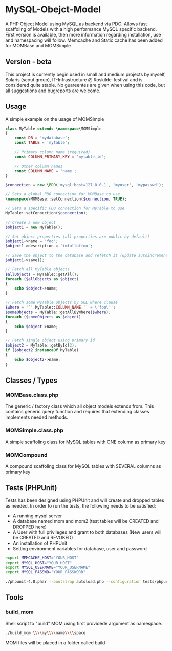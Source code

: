 # MySQL-Obejct-Model

A PHP Object Model using MySQL as backend via PDO. Allows fast scaffoling of Models with a high performance MySQL specific backend.
First version is available, then more information regarding installation, use and namespacing will follow.
Memcache and Static cache has been added for MOMBase and MOMSimple

## Version - beta
This project is currently begin used in small and medium projects by myself, Solaris (scout group), IT-Infrastructure @ Roskilde-festival and is considered quite stable.
No guareentes are given when using this code, but all suggestions and bugreports are welcome.

## Usage
A simple example on the usage of MOMSimple
```php
class MyTable extends \namespace\MOMSimple
{
	const DB = 'mydatabase';
	const TABLE = 'mytable';

	// Primary column name (required)
	const COLUMN_PRIMARY_KEY = 'mytable_id';

	// Other column names
	const COLUMN_NAME = 'name';
}

$connection = new \PDO('mysql:host=127.0.0.1', 'myuser', 'mypasswd');

// Sets a global PDO connection for MOMBase to use
\namespace\MOMBase::setConnection($connection, TRUE);

// Sets a specific PDO connection for MyTable to use
MyTable::setConnection($connection);

// Create a new object
$object1 = new MyTable();

// Set object properties (all properties are public by default)
$object1->name = 'foo';
$object1->description = 'imfulloffoo';

// Save the object to the database and refetch it (update autoincrements, timestamps and other default values
$object1->save();

// Fetch all MyTable objects
$allObjects = MyTable::getAll();
foreach ($allObjects as $object)
{
	echo $object->name;
}

// Fetch some MyTable objects by SQL where clause
$where = '`'.MyTable::COLUMN_NAME.'` = \'foo\'';
$someObjects = MyTable::getAllByWhere($where);
foreach ($someObjects as $object)
{
	echo $object->name;
}

// Fetch single object using primary id
$object2 = MyTable::getById(2);
if ($object2 instanceOf MyTable)
{
	echo $object2->name;
}
```

## Classes / Types

### MOMBase.class.php
The generic / factory class which all object models extends from. This contains generic query function and requires that extending classes implements needed methods.

### MOMSimple.class.php
A simple scaffoling class for MySQL tables with ONE column as primary key

### MOMCompound
A compound scaffoling class for MySQL tables with SEVERAL columns as primary key

## Tests (PHPUnit)
Tests has been designed using PHPUnit and will create and dropped tables as needed. 
In order to run the tests, the following needs to be satisfied:

* A running mysql server
* A database named mom and mom2 (test tables will be CREATED and DROPPED here)
* A User with full privileges and grant to both databases (New users will be CREATED and REVOKED)
* An installation of PHPUnit
* Setting environment variables for database, user and password


```sh
export MEMCACHE_HOST="YOUR_HOST"
export MYSQL_HOST="YOUR_HOST"
export MYSQL_USERNAME="YOUR_USERNAME"
export MYSQL_PASSWD="YOUR_PASSWORD"

./phpunit-4.8.phar --bootstrap autoload.php --configuration tests/phpunit.xml --colors -v --debug
```

## Tools 
### build_mom 
Shell script to "build" MOM using first providede argument as namespace.
```sh
./build_mom \\\\my\\\\name\\\\space
```
MOM files will be placed in a folder called build
